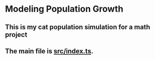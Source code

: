 # Modeling Population Growth
## This is my cat population simulation for a math project
## The main file is [src/index.ts](https://github.com/mirusz9/modeling-population-growth/blob/master/src/index.ts).